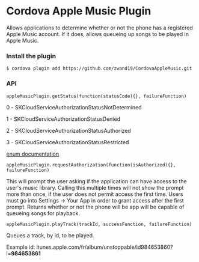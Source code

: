 # Cordova Apple Music Plugin

Allows applications to determine whether or not the phone has a registered Apple Music account. If it does, allows queueing up songs to be played in Apple Music.

### Install the plugin

    $ cordova plugin add https://github.com/zwand19/CordovaAppleMusic.git

### API
```
appleMusicPlugin.getStatus(function(statusCode){}, failureFunction)
```
0 - SKCloudServiceAuthorizationStatusNotDetermined

1 - SKCloudServiceAuthorizationStatusDenied

2 - SKCloudServiceAuthorizationStatusAuthorized

3 - SKCloudServiceAuthorizationStatusRestricted

[enum documentation](https://developer.apple.com/library/ios/documentation/StoreKit/Reference/SKCloudServiceController_Class/#//apple_ref/c/tdef/SKCloudServiceAuthorizationStatus)

```
appleMusicPlugin.requestAuthorization(function(isAuthorized){}, failureFunction)
```
This will prompt the user asking if the application can have access to the user's music library. Calling this multiple times will not show the prompt more than once, if the user does not
permit access the first time. Users must go into Settings -> Your App in order to grant access after the first prompt. Returns whether or not the phone will be app will be capable
of queueing songs for playback.

```
appleMusicPlugin.playTrack(trackId, successFunction, failureFunction)
```
Queues a track, by id, to be played.

Example id: itunes.apple.com/fr/album/unstoppable/id984653860?i=<b>984653861</b>